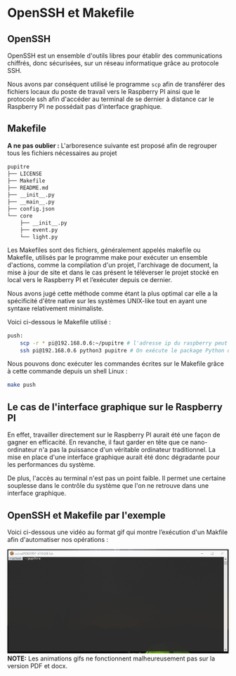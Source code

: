 # OpenSSH et Makefile

## OpenSSH

 OpenSSH est un ensemble d'outils libres pour établir des communications chiffrés, donc sécurisées, sur un réseau informatique grâce au protocole SSH.

Nous avons par conséquent utilisé le programme `scp` afin de transférer des fichiers locaux du poste de travail vers le Raspberry PI ainsi que le protocole ssh afin d'accéder au terminal de se dernier à distance car le Raspberry PI ne possédait pas d'interface graphique.

## Makefile

**A ne pas oublier :** L'arboresence suivante est proposé afin de regrouper tous les fichiers nécessaires au projet 

```
pupitre
├── LICENSE
├── Makefile
├── README.md
├── __init__.py
├── __main__.py
├── config.json
└── core
    ├── __init__.py
    ├── event.py
    └── light.py
```

Les Makefiles sont des fichiers, généralement appelés makefile ou Makefile, utilisés par le programme make pour exécuter un ensemble d'actions, comme la compilation d'un projet, l'archivage de document, la mise à jour de site et dans le cas présent le téléverser le projet stocké en local vers le Raspberry PI et l’exécuter depuis ce dernier.

Nous avons jugé cette méthode comme étant la plus optimal car elle a la spécificité d'être native sur les systèmes UNIX-like tout en ayant une syntaxe relativement minimaliste.  

Voici ci-dessous le Makefile utilisé : 

```bash
push: 
    scp -r * pi@192.168.0.6:~/pupitre # l'adresse ip du raspberry peut changer d'un réseau local à un autre.
    ssh pi@192.168.0.6 python3 pupitre # On exécute le package Python du pupitre depuis le Raspberry PI
```

Nous pouvons donc exécuter les commandes écrites sur le Makefile grâce à cette commande depuis un shell Linux :

```bash
make push 
```

## Le cas de l'interface graphique sur le Raspberry PI

En effet, travailler directement sur le Raspberry PI aurait été une façon de gagner en efficacité. En revanche, il faut garder en tête que ce nano-ordinateur n'a pas la puissance d'un véritable ordinateur traditionnel. La mise en place d'une interface graphique aurait été donc dégradante pour les performances du système.

De plus, l'accès au terminal n'est pas un point faible. Il permet une certaine souplesse dans le contrôle du système que l'on ne retrouve dans une interface graphique.

## OpenSSH et Makefile par l'exemple 

Voici ci-dessous une vidéo au format gif qui montre l’exécution d'un Makfile afin d'automatiser nos opérations : 

![](../../.gitbook/assets/animation.gif)
**NOTE:** Les animations gifs ne fonctionnent malheureusement pas sur la version PDF et docx.
